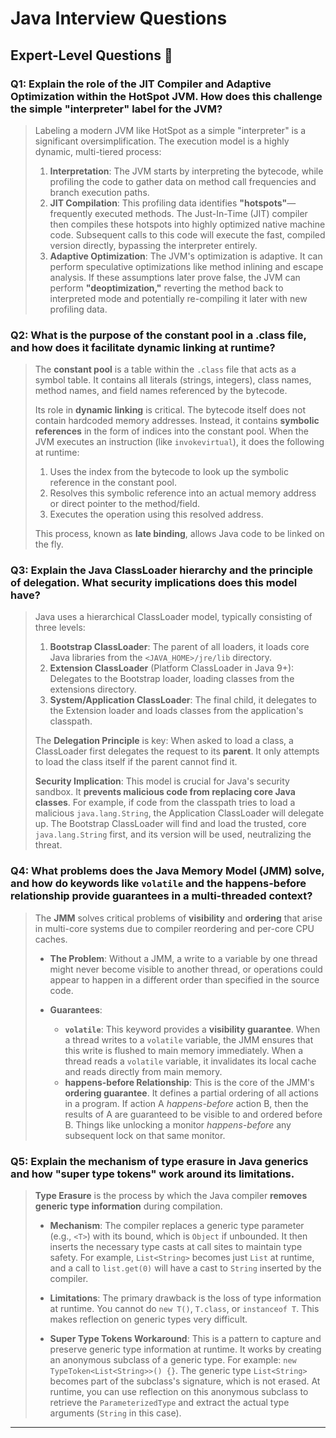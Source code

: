 # Java Interview Questions

## Expert-Level Questions 🚀

### Q1: Explain the role of the JIT Compiler and Adaptive Optimization within the HotSpot JVM. How does this challenge the simple "interpreter" label for the JVM?
> Labeling a modern JVM like HotSpot as a simple "interpreter" is a significant oversimplification. The execution model is a highly dynamic, multi-tiered process:
>
> 1.  **Interpretation**: The JVM starts by interpreting the bytecode, while profiling the code to gather data on method call frequencies and branch execution paths.
> 2.  **JIT Compilation**: This profiling data identifies **"hotspots"**—frequently executed methods. The Just-In-Time (JIT) compiler then compiles these hotspots into highly optimized native machine code. Subsequent calls to this code will execute the fast, compiled version directly, bypassing the interpreter entirely.
> 3.  **Adaptive Optimization**: The JVM's optimization is adaptive. It can perform speculative optimizations like method inlining and escape analysis. If these assumptions later prove false, the JVM can perform **"deoptimization,"** reverting the method back to interpreted mode and potentially re-compiling it later with new profiling data.

### Q2: What is the purpose of the constant pool in a .class file, and how does it facilitate dynamic linking at runtime?
> The **constant pool** is a table within the `.class` file that acts as a symbol table. It contains all literals (strings, integers), class names, method names, and field names referenced by the bytecode.
>
> Its role in **dynamic linking** is critical. The bytecode itself does not contain hardcoded memory addresses. Instead, it contains **symbolic references** in the form of indices into the constant pool. When the JVM executes an instruction (like `invokevirtual`), it does the following at runtime:
>
> 1.  Uses the index from the bytecode to look up the symbolic reference in the constant pool.
> 2.  Resolves this symbolic reference into an actual memory address or direct pointer to the method/field.
> 3.  Executes the operation using this resolved address.
>
> This process, known as **late binding**, allows Java code to be linked on the fly.

### Q3: Explain the Java ClassLoader hierarchy and the principle of delegation. What security implications does this model have?
> Java uses a hierarchical ClassLoader model, typically consisting of three levels:
>
> 1.  **Bootstrap ClassLoader**: The parent of all loaders, it loads core Java libraries from the `<JAVA_HOME>/jre/lib` directory.
> 2.  **Extension ClassLoader** (Platform ClassLoader in Java 9+): Delegates to the Bootstrap loader, loading classes from the extensions directory.
> 3.  **System/Application ClassLoader**: The final child, it delegates to the Extension loader and loads classes from the application's classpath.
>
> The **Delegation Principle** is key: When asked to load a class, a ClassLoader first delegates the request to its **parent**. It only attempts to load the class itself if the parent cannot find it.
>
> **Security Implication**: This model is crucial for Java's security sandbox. It **prevents malicious code from replacing core Java classes**. For example, if code from the classpath tries to load a malicious `java.lang.String`, the Application ClassLoader will delegate up. The Bootstrap ClassLoader will find and load the trusted, core `java.lang.String` first, and its version will be used, neutralizing the threat.

### Q4: What problems does the Java Memory Model (JMM) solve, and how do keywords like `volatile` and the happens-before relationship provide guarantees in a multi-threaded context?
> The **JMM** solves critical problems of **visibility** and **ordering** that arise in multi-core systems due to compiler reordering and per-core CPU caches.
>
> - **The Problem**: Without a JMM, a write to a variable by one thread might never become visible to another thread, or operations could appear to happen in a different order than specified in the source code.
>
> - **Guarantees**:
>   - **`volatile`**: This keyword provides a **visibility guarantee**. When a thread writes to a `volatile` variable, the JMM ensures that this write is flushed to main memory immediately. When a thread reads a `volatile` variable, it invalidates its local cache and reads directly from main memory.
>   - **happens-before Relationship**: This is the core of the JMM's **ordering guarantee**. It defines a partial ordering of all actions in a program. If action A *happens-before* action B, then the results of A are guaranteed to be visible to and ordered before B. Things like unlocking a monitor *happens-before* any subsequent lock on that same monitor.

### Q5: Explain the mechanism of type erasure in Java generics and how "super type tokens" work around its limitations.
> **Type Erasure** is the process by which the Java compiler **removes generic type information** during compilation.
>
> - **Mechanism**: The compiler replaces a generic type parameter (e.g., `<T>`) with its bound, which is `Object` if unbounded. It then inserts the necessary type casts at call sites to maintain type safety. For example, `List<String>` becomes just `List` at runtime, and a call to `list.get(0)` will have a cast to `String` inserted by the compiler.
>
> - **Limitations**: The primary drawback is the loss of type information at runtime. You cannot do `new T()`, `T.class`, or `instanceof T`. This makes reflection on generic types very difficult.
>
> - **Super Type Tokens Workaround**: This is a pattern to capture and preserve generic type information at runtime. It works by creating an anonymous subclass of a generic type. For example: `new TypeToken<List<String>>() {}`. The generic type `List<String>` becomes part of the subclass's signature, which is not erased. At runtime, you can use reflection on this anonymous subclass to retrieve the `ParameterizedType` and extract the actual type arguments (`String` in this case).

---

